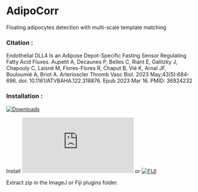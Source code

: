 # AdipoCorr
Floating adipocytes detection with multi-scale template matching

### Citation :
Endothelial DLL4 Is an Adipose Depot-Specific Fasting Sensor Regulating Fatty Acid Fluxes.
Aupetit A, Decaunes P, Belles C, Riant E, Galitzky J, Chapouly C, Laisné M, Flores-Flores R, Chaput B, Vié K, Arnal JF, Bouloumié A, Briot A. Arterioscler Thromb Vasc Biol. 2023 May;43(5):684-696. doi: 10.1161/ATVBAHA.122.318876. Epub 2023 Mar 16. PMID: 36924232 

### Installation :
[![Downloads](https://github.com/remyff/AdipoCorr/releases)](https://github.com/remyff/AdipoCorr/releases)

Install [![ImageJ](https://imagej.nih.gov/ij/index.html)](https://imagej.nih.gov/ij/index.html) or [![FIJI](https://fiji.sc)](https://fiji.sc)

Extract zip in the ImageJ or Fiji plugins folder.
